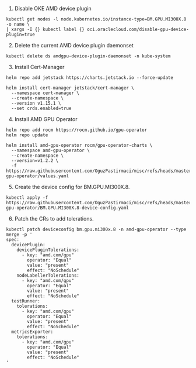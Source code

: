 1. Disable OKE AMD device plugin
```
kubectl get nodes -l node.kubernetes.io/instance-type=BM.GPU.MI300X.8 -o name \
| xargs -I {} kubectl label {} oci.oraclecloud.com/disable-gpu-device-plugin=true
```

2. Delete the current AMD device plugin daemonset

```
kubectl delete ds amdgpu-device-plugin-daemonset -n kube-system
```

3. Install Cert-Manager
```
helm repo add jetstack https://charts.jetstack.io --force-update

helm install cert-manager jetstack/cert-manager \
  --namespace cert-manager \
  --create-namespace \
  --version v1.15.1 \
  --set crds.enabled=true
```

4. Install AMD GPU Operator

```
helm repo add rocm https://rocm.github.io/gpu-operator
helm repo update

helm install amd-gpu-operator rocm/gpu-operator-charts \
  --namespace amd-gpu-operator \
  --create-namespace \
  --version=v1.2.2 \
  -f https://raw.githubusercontent.com/OguzPastirmaci/misc/refs/heads/master/amd-gpu-operator/values.yaml

```

5. Create the device config for BM.GPU.MI300X.8.

```
kubectl apply -f https://raw.githubusercontent.com/OguzPastirmaci/misc/refs/heads/master/amd-gpu-operator/BM.GPU.MI300X.8-device-config.yaml
```   

6.  Patch the CRs to add tolerations.

```
kubectl patch deviceconfig bm.gpu.mi300x.8 -n amd-gpu-operator --type merge -p '
spec:
  devicePlugin:
    devicePluginTolerations:
      - key: "amd.com/gpu"
        operator: "Equal"
        value: "present"
        effect: "NoSchedule"
    nodeLabellerTolerations:
      - key: "amd.com/gpu"
        operator: "Equal"
        value: "present"
        effect: "NoSchedule"
  testRunner:
    tolerations:
      - key: "amd.com/gpu"
        operator: "Equal"
        value: "present"
        effect: "NoSchedule"
  metricsExporter:
    tolerations:
      - key: "amd.com/gpu"
        operator: "Equal"
        value: "present"
        effect: "NoSchedule"
'
```
